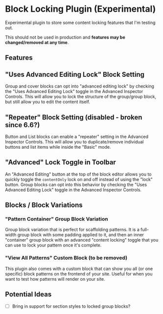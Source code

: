 # Block Locking Plugin (Experimental)

Experimental plugin to store some content locking features that I'm testing out.

This should not be used in production and **features may be changed/removed at any time**.


## Features

## "Uses Advanced Editing Lock" Block Setting

Group and cover blocks can opt into "advanced editing lock" by checking the "Uses Advanced Editing Lock" toggle in the Advanced Inspector Controls. This will allow you to lock the structure of the group/group block, but still allow you to edit the content itself.

## "Repeater" Block Setting (disabled - broken since 6.6?)

Button and List blocks can enable a "repeater" setting in the Advanced Inspector Controls. This will allow you to duplicate/remove individual buttons and list items while inside the "Basic" mode.

## "Advanced" Lock Toggle in Toolbar

An "Advanced Editing" button at the top of the block editor allows you to quickly toggle the `contentOnly` lock on and off instead of using the "lock" button. Group blocks can opt into this behavior by checking the "Uses Advanced Editing Lock" toggle in the Advanced Inspector Controls.

## Blocks / Block Variations

### "Pattern Container" Group Block Variation

Group block variation that is perfect for scaffolding patterns. It is a full-width group block with some padding applied to it, and then an inner "container" group block with an advanced "content locking" toggle that you can use to lock your pattern once it's complete.

### "View All Patterns" Custom Block (to be removed)

This plugin also comes with a custom block that can show you all (or one specific) block patterns on the frontend of your site. Useful for when you want to test how patterns will render on your site.

## Potential Ideas

- [ ] Bring in support for section styles to locked group blocks?
